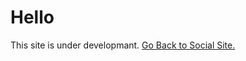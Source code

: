 # Hello 
This site is under developmant.
[Go Back to Social Site.](https://notreal003.github.io/social-site/)
